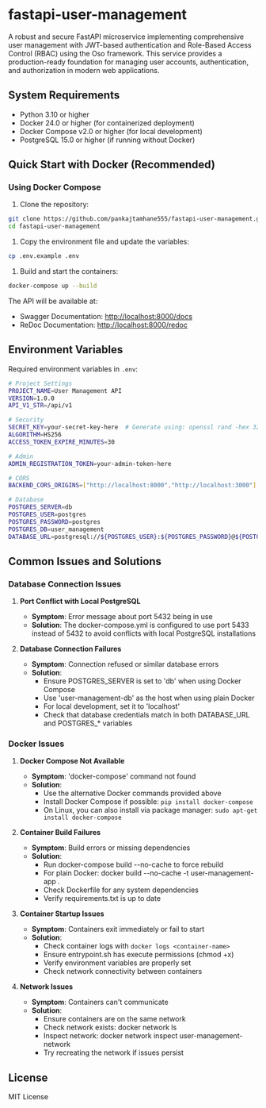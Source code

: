 # fastapi-user-management

A robust and secure FastAPI microservice implementing comprehensive user management with JWT-based authentication and Role-Based Access Control (RBAC) using the Oso framework. This service provides a production-ready foundation for managing user accounts, authentication, and authorization in modern web applications.

## System Requirements

- Python 3.10 or higher
- Docker 24.0 or higher (for containerized deployment)
- Docker Compose v2.0 or higher (for local development)
- PostgreSQL 15.0 or higher (if running without Docker)

## Quick Start with Docker (Recommended)

### Using Docker Compose

1. Clone the repository:

```bash
git clone https://github.com/pankajtamhane555/fastapi-user-management.git
cd fastapi-user-management
```

1. Copy the environment file and update the variables:

```bash
cp .env.example .env
```

1. Build and start the containers:

```bash
docker-compose up --build
```

The API will be available at:

- Swagger Documentation: [http://localhost:8000/docs](http://localhost:8000/docs)
- ReDoc Documentation: [http://localhost:8000/redoc](http://localhost:8000/redoc)

## Environment Variables

Required environment variables in `.env`:

```bash
# Project Settings
PROJECT_NAME=User Management API
VERSION=1.0.0
API_V1_STR=/api/v1

# Security
SECRET_KEY=your-secret-key-here  # Generate using: openssl rand -hex 32
ALGORITHM=HS256
ACCESS_TOKEN_EXPIRE_MINUTES=30

# Admin
ADMIN_REGISTRATION_TOKEN=your-admin-token-here

# CORS
BACKEND_CORS_ORIGINS=["http://localhost:8000","http://localhost:3000"]

# Database
POSTGRES_SERVER=db
POSTGRES_USER=postgres
POSTGRES_PASSWORD=postgres
POSTGRES_DB=user_management
DATABASE_URL=postgresql://${POSTGRES_USER}:${POSTGRES_PASSWORD}@${POSTGRES_SERVER}:5432/${POSTGRES_DB}
```

## Common Issues and Solutions

### Database Connection Issues

1. **Port Conflict with Local PostgreSQL**
   - **Symptom**: Error message about port 5432 being in use
   - **Solution**: The docker-compose.yml is configured to use port 5433 instead of 5432 to avoid conflicts with local PostgreSQL installations

2. **Database Connection Failures**
   - **Symptom**: Connection refused or similar database errors
   - **Solution**:  
     - Ensure POSTGRES_SERVER is set to 'db' when using Docker Compose  
     - Use 'user-management-db' as the host when using plain Docker  
     - For local development, set it to 'localhost'  
     - Check that database credentials match in both DATABASE_URL and POSTGRES_* variables

### Docker Issues

1. **Docker Compose Not Available**
   - **Symptom**: 'docker-compose' command not found
   - **Solution**:  
     - Use the alternative Docker commands provided above  
     - Install Docker Compose if possible: `pip install docker-compose`  
     - On Linux, you can also install via package manager: `sudo apt-get install docker-compose`

2. **Container Build Failures**
   - **Symptom**: Build errors or missing dependencies
   - **Solution**:  
     - Run docker-compose build --no-cache to force rebuild  
     - For plain Docker: docker build --no-cache -t user-management-app .  
     - Check Dockerfile for any system dependencies  
     - Verify requirements.txt is up to date

3. **Container Startup Issues**
   - **Symptom**: Containers exit immediately or fail to start
   - **Solution**:  
     - Check container logs with `docker logs <container-name>`  
     - Ensure entrypoint.sh has execute permissions (chmod +x)  
     - Verify environment variables are properly set  
     - Check network connectivity between containers

4. **Network Issues**
   - **Symptom**: Containers can't communicate
   - **Solution**:  
     - Ensure containers are on the same network  
     - Check network exists: docker network ls  
     - Inspect network: docker network inspect user-management-network  
     - Try recreating the network if issues persist

## License

MIT License
